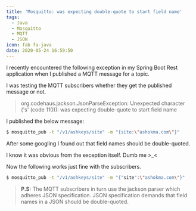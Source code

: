 ```yaml
---
title: 'Mosquitto: was expecting double-quote to start field name'
tags:
  - Java
  - Mosquitto
  - MQTT
  - JSON
icon: fab fa-java
date: 2020-05-24 16:59:50
---
```



I recently encountered the following exception in my Spring Boot Rest application when I published a MQTT message for a topic.

I was testing the MQTT subscribers whether they get the published message or not.

> org.codehaus.jackson.JsonParseException:
> Unexpected character ('s' (code 110)): was expecting double-quote to start field name

I published the below message:

```sh
$ mosquitto_pub -t "/v1/ashkeys/site" -m "{site:\"ashokma.com\"}"
```

After some googling I found out that field names should be double-quoted.

I know it was obvious from the exception itself. Dumb me >\_<

Now the following works just fine with the subscribers.

```sh
$ mosquitto_pub -t "/v1/ashkeys/site" -m "{"site":\"ashokma.com\"}"
```

> **P.S:** The MQTT subscribers in turn use the jackson parser which adheres JSON specification. JSON specification demands that field names in a JSON should be double-quoted.
